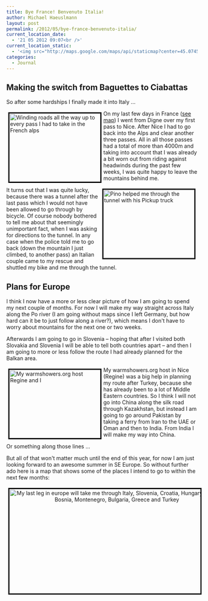 ```yaml
---
title: Bye France! Benvenuto Italia!
author: Michael Haeuslmann
layout: post
permalink: /2012/05/bye-france-benvenuto-italia/
current_location_date:
  - '21 05 2012 09:07<br />'
current_location_static:
  - '<img src="http://maps.google.com/maps/api/staticmap?center=45.0745654,7.6823186&amp;maptype=terrain&amp;zoom=10&amp;size=280x300&amp;markers=color:red%7Clabel:M%7C45.0745654,7.6823186&amp;sensor=false" height="300" width="280" /><br />'
categories:
  - Journal
---
```

## Making the switch from Baguettes to Ciabattas

So after some hardships I finally made it into Italy &#8230;

[<img alt="Winding roads all the way up to every pass I had to take in the French alps" ilo-full-src="http://farm8.staticflickr.com/7211/7240724214_6e0ee47f2a_m.jpg" src="http://farm8.staticflickr.com/7211/7240724214_6e0ee47f2a_m.jpg" style="width: 240px; height: 180px; border: 3px solid black; float: left;margin:5px;" />][1]On my last few days in France (<a href="http://mike-on-a-bike.com/route/" target="_blank" title="My route so far">see map</a>) I went from Digne over my first pass to Nice. After Nice I had to go back into the Alps and clear another three passes. All in all those passes had a total of more than 4000m and taking into account that I was already a bit worn out from riding against headwinds during the past few weeks, I was quite happy to leave the mountains behind me.

[<img alt="Pino helped me through the tunnel with his Pickup truck" ilo-full-src="http://farm8.staticflickr.com/7215/7240718922_cde4032459_m.jpg" src="http://farm8.staticflickr.com/7215/7240718922_cde4032459_m.jpg" style="width: 240px; height: 180px; float: right; border: 3px solid black;margin:5px;" />][2]

It turns out that I was quite lucky, because there was a tunnel after the last pass which I would not have been allowed to go through by bicycle. Of course nobody bothered to tell me about that seemingly unimportant fact, when I was asking for directions to the tunnel. In any case when the police told me to go back (down the mountain I just climbed, to another pass) an Italian couple came to my rescue and shuttled my bike and me through the tunnel.

## Plans for Europe

I think I now have a more or less clear picture of how I am going to spend my next couple of months. For now I will make my way straight across Italy along the Po river (I am going without maps since I left Germany, but how hard can it be to just follow along a river?), which means I don't have to worry about mountains for the next one or two weeks.

Afterwards I am going to go in Slovenia &#8211; hoping that after I visited both Slovakia and Slovenia I will be able to tell both countries apart &#8211; and then I am going to more or less follow the route I had already planned for the Balkan area.

[<img alt="My warmshowers.org host Regine and I" ilo-full-src="http://farm6.staticflickr.com/5151/7240729016_f13229ae06_m.jpg" src="http://farm6.staticflickr.com/5151/7240729016_f13229ae06_m.jpg" style="width: 240px; height: 180px; float: left;margin:5px;border:3px solid black;" />][3]My warmshowers.org host in Nice (Regine) was a big help in planning my route after Turkey, because she has already been to a lot of Middle Eastern countries. So I think I will not go into China along the silk road through Kazakhstan, but instead I am going to go around Pakistan by taking a ferry from Iran to the UAE or Oman and then to India. From India I will make my way into China.

Or something along those lines &#8230;

But all of that won't matter much until the end of this year, for now I am just looking forward to an awesome summer in SE Europe. So without further ado here is a map that shows some of the places I intend to go to within the next few months:

<p style="text-align: center;">
  <img alt="My last leg in europe will take me through Italy, Slovenia, Croatia, Hungary, Serbia, Bosnia, Montenegro, Bulgaria, Greece and Turkey" ilo-full-src="http://mike-on-a-bike.com/imgs/europe_last_leg.png" src="http://mike-on-a-bike.com/imgs/europe_last_leg.png" style="width: 567px; height: 275px; border: 3px solid black; margin: 5px;" />
</p>

 [1]: http://www.flickr.com/photos/mike-on-a-bike/7240724214/in/set-72157629665972422/lightbox/
 [2]: http://www.flickr.com/photos/mike-on-a-bike/7240718922/in/photostream/lightbox/
 [3]: http://www.flickr.com/photos/mike-on-a-bike/7240729016/in/set-72157629665972422/lightbox/